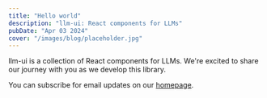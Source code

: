 ```yaml
---
title: "Hello world"
description: "llm-ui: React components for LLMs"
pubDate: "Apr 03 2024"
cover: "/images/blog/placeholder.jpg"
---
```


llm-ui is a collection of React components for LLMs. We're excited to share our journey with you as we develop this library.

You can subscribe for email updates on our [homepage](/).
